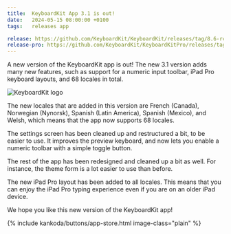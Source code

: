 ```yaml
---
title:  KeyboardKit App 3.1 is out!
date:   2024-05-15 08:00:00 +0100
tags:   releases app

release: https://github.com/KeyboardKit/KeyboardKit/releases/tag/8.6-rc1
release-pro: https://github.com/KeyboardKit/KeyboardKitPro/releases/tag/8.6-rc1
---
```


A new version of the KeyboardKit app is out! The new 3.1 version adds many new features, such as support for a numeric input toolbar, iPad Pro keyboard layouts, and 68 locales in total.

![KeyboardKit logo]({{page.image}})

The new locales that are added in this version are French (Canada), Norwegian (Nynorsk), Spanish (Latin America), Spanish (Mexico), and Welsh, which means that the app now supports 68 locales.

The settings screen has been cleaned up and restructured a bit, to be easier to use. It improves the preview keyboard, and now lets you enable a numeric toolbar with a simple toggle button.

The rest of the app has been redesigned and cleaned up a bit as well. For instance, the theme form is a lot easier to use than before.

The new iPad Pro layout has been added to all locales. This means that you can enjoy the iPad Pro typing experience even if you are on an older iPad device.

We hope you like this new version of the KeyboardKit app!

{% include kankoda/buttons/app-store.html image-class="plain" %}